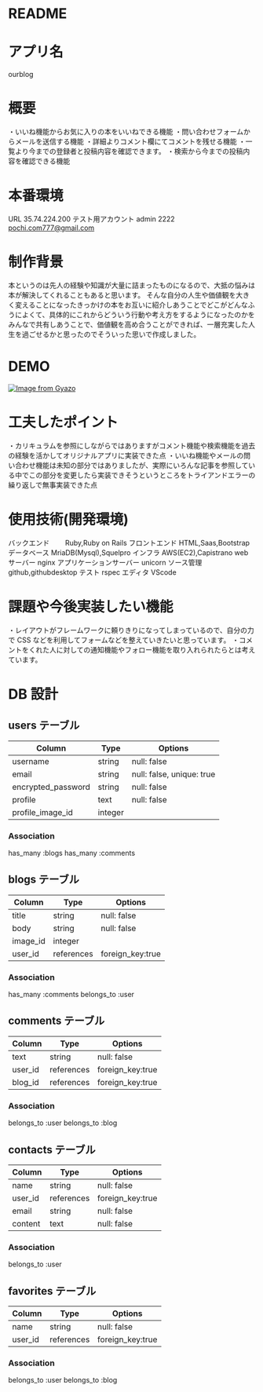 # README

# アプリ名

ourblog

# 概要

・いいね機能からお気に入りの本をいいねできる機能
・問い合わせフォームからメールを送信する機能
・詳細よりコメント欄にてコメントを残せる機能
・一覧より今までの登録者と投稿内容を確認できます。
・検索から今までの投稿内容を確認できる機能

# 本番環境

URL 35.74.224.200
テスト用アカウント admin 2222 pochi.com777@gmail.com

# 制作背景

本というのは先人の経験や知識が大量に詰まったものになるので、大抵の悩みは本が解決してくれることもあると思います。
そんな自分の人生や価値観を大きく変えることになったきっかけの本をお互いに紹介しあうことでどこがどんなふうによくて、具体的にこれからどういう行動や考え方をするようになったのかをみんなで共有しあうことで、価値観を高め合うことができれば、一層充実した人生を過ごせるかと思ったのでそういった思いで作成しました。

# DEMO

[![Image from Gyazo](https://i.gyazo.com/6a13514c5d33d770b682bf7709f8c515.jpg)](https://gyazo.com/6a13514c5d33d770b682bf7709f8c515)

# 工夫したポイント

・カリキュラムを参照にしながらではありますがコメント機能や検索機能を過去の経験を活かしてオリジナルアプリに実装できた点
・いいね機能やメールの問い合わせ機能は未知の部分ではありましたが、実際にいろんな記事を参照している中でこの部分を変更したら実装できそうというところをトライアンドエラーの繰り返しで無事実装できた点

# 使用技術(開発環境)

バックエンド　　 Ruby,Ruby on Rails
フロントエンド HTML,Saas,Bootstrap
データベース MriaDB(Mysql),Squelpro
インフラ AWS(EC2),Capistrano
web サーバー nginx
アプリケーションサーバー unicorn
ソース管理 github,githubdesktop
テスト rspec
エディタ VScode

# 課題や今後実装したい機能

・レイアウトがフレームワークに頼りきりになってしまっているので、自分の力で CSS などを利用してフォームなどを整えていきたいと思っています。
・コメントをくれた人に対しての通知機能やフォロー機能を取り入れられたらとは考えています。

# DB 設計

## users テーブル

| Column             | Type    | Options 　                |
| ------------------ | ------- | ------------------------- |
| username           | string  | null: false 　            |
| email              | string  | null: false, unique: true |
| encrypted_password | string  | null: false 　            |
| profile            | text    | null: false 　            |
| profile_image_id   | integer | 　                        |

### Association

has_many :blogs
has_many :comments

## blogs テーブル

| Column   | Type       | Options 　       |
| -------- | ---------- | ---------------- |
| title    | string     | null: false 　   |
| body     | string     | null: false      |
| image_id | integer    |                  |
| user_id  | references | foreign_key:true |

### Association

has_many :comments
belongs_to :user

## comments テーブル

| Column  | Type       | Options 　       |
| ------- | ---------- | ---------------- |
| text    | string     | null: false 　   |
| user_id | references | foreign_key:true |
| blog_id | references | foreign_key:true |

### Association

belongs_to :user
belongs_to :blog

## contacts テーブル

| Column  | Type       | Options 　       |
| ------- | ---------- | ---------------- |
| name    | string     | null: false 　   |
| user_id | references | foreign_key:true |
| email   | string     | null: false      |
| content | text       | null: false      |

### Association

belongs_to :user

## favorites テーブル

| Column  | Type       | Options 　       |
| ------- | ---------- | ---------------- |
| name    | string     | null: false 　   |
| user_id | references | foreign_key:true |

### Association

belongs_to :user
belongs_to :blog
